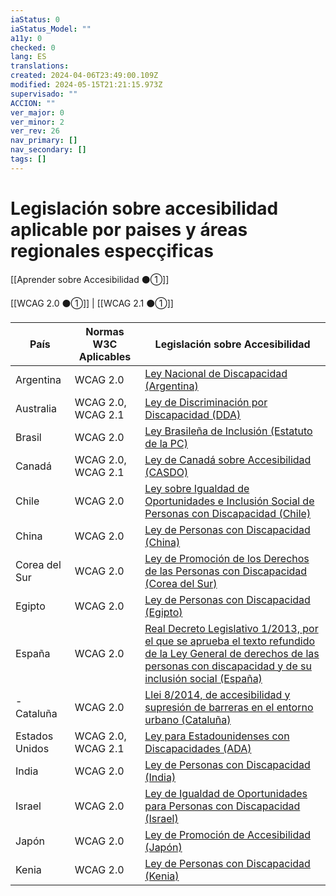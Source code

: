 ```yaml
---
iaStatus: 0
iaStatus_Model: ""
a11y: 0
checked: 0
lang: ES
translations: 
created: 2024-04-06T23:49:00.109Z
modified: 2024-05-15T21:21:15.973Z
supervisado: ""
ACCION: ""
ver_major: 0
ver_minor: 2
ver_rev: 26
nav_primary: []
nav_secondary: []
tags: []
---
```

# Legislación sobre accesibilidad aplicable por paises y áreas regionales especçificas

[[Aprender sobre Accesibilidad ⚫①]]

[[WCAG 2.0 ⚫①]] | [[WCAG 2.1 ⚫①]]

| País            | Normas W3C Aplicables    | Legislación sobre Accesibilidad                                      |
|-----------------|--------------------------|-----------------------------------------------------------------------|
| Argentina       | WCAG 2.0                | [Ley Nacional de Discapacidad (Argentina)](https://www.boletinoficial.gob.ar/detalleAviso/primera/205397/20150605)                          |
| Australia       | WCAG 2.0, WCAG 2.1      | [Ley de Discriminación por Discapacidad (DDA)](https://www.legislation.gov.au/Series/C2004A04410)                       |
| Brasil          | WCAG 2.0                | [Ley Brasileña de Inclusión (Estatuto de la PC)](http://www.planalto.gov.br/ccivil_03/_ato2015-2018/2015/lei/l13146.htm)                     |
| Canadá          | WCAG 2.0, WCAG 2.1      | [Ley de Canadá sobre Accesibilidad (CASDO)](https://laws-lois.justice.gc.ca/eng/acts/c-81.6/)                         |
| Chile           | WCAG 2.0                | [Ley sobre Igualdad de Oportunidades e Inclusión Social de Personas con Discapacidad (Chile)](https://www.leychile.cl/Navegar?idNorma=30477)      |
| China           | WCAG 2.0                | [Ley de Personas con Discapacidad (China)](http://www.gov.cn/flfg/2008-09/25/content_1105935.htm)                            |
| Corea del Sur   | WCAG 2.0                | [Ley de Promoción de los Derechos de las Personas con Discapacidad (Corea del Sur)](https://elaw.klri.re.kr/eng_service/lawView.do?lang=ENG&hseq=31776)      |
| Egipto          | WCAG 2.0                | [Ley de Personas con Discapacidad (Egipto)](https://unispal.un.org/DPA/DPR/unispal.nsf/0/A398A62D9A3287A185257A5A006E3FBB)                            |
| España          | WCAG 2.0                | [Real Decreto Legislativo 1/2013, por el que se aprueba el texto refundido de la Ley General de derechos de las personas con discapacidad y de su inclusión social (España)](https://www.boe.es/buscar/act.php?id=BOE-A-2013-12947)  |
| - Cataluña        | WCAG 2.0                | [Llei 8/2014, de accesibilidad y supresión de barreras en el entorno urbano (Cataluña)](https://dogc.gencat.cat/ca/pdogc_canals_interns/pdogc_resultats_fitxa/?action=fitxa&documentId=666714)  
| Estados Unidos  | WCAG 2.0, WCAG 2.1      | [Ley para Estadounidenses con Discapacidades (ADA)](https://www.ada.gov/pubs/adastatute08.htm)                            |
| India           | WCAG 2.0                | [Ley de Personas con Discapacidad (India)](http://disabilityaffairs.gov.in/upload/uploadfiles/files/RPWD%20ACT%202016.pdf)                       |
| Israel          | WCAG 2.0                | [Ley de Igualdad de Oportunidades para Personas con Discapacidad (Israel)](https://www.knesset.gov.il/laws/special/heb/11_special.pdf)           |
| Japón           | WCAG 2.0                | [Ley de Promoción de Accesibilidad (Japón)](https://www.japaneselawtranslation.go.jp/law/detail/?vm=04&re=01&id=1994)                          |
| Kenia           | WCAG 2.0                | [Ley de Personas con Discapacidad (Kenia)](http://www.kenyalaw.org:8181/exist/kenyalex/actview.xql?actid=No.%2014%20of%202003)                           |


